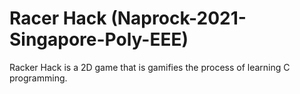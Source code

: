 # Racer Hack (Naprock-2021-Singapore-Poly-EEE)

Racker Hack is a 2D game that is gamifies the process of learning C programming.
